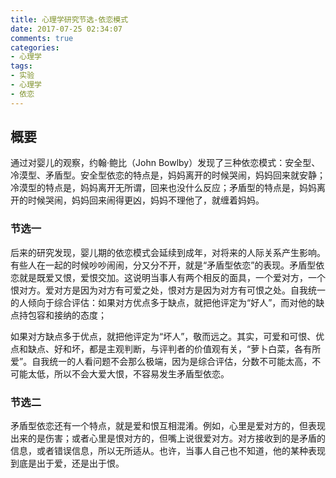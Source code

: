 ```yaml
---
title: 心理学研究节选-依恋模式
date: 2017-07-25 02:34:07
comments: true
categories:
- 心理学
tags:
- 实验
- 心理学
- 依恋
---
```

## 概要

通过对婴儿的观察，约翰·鲍比（John Bowlby）发现了三种依恋模式：安全型、冷漠型、矛盾型。安全型依恋的特点是，妈妈离开的时候哭闹，妈妈回来就安静；冷漠型的特点是，妈妈离开无所谓，回来也没什么反应；矛盾型的特点是，妈妈离开的时候哭闹，妈妈回来闹得更凶，妈妈不理他了，就缠着妈妈。

### 节选一

后来的研究发现，婴儿期的依恋模式会延续到成年，对将来的人际关系产生影响。有些人在一起的时候吵吵闹闹，分又分不开，就是“矛盾型依恋”的表现。矛盾型依恋就是既爱又恨，爱恨交加。这说明当事人有两个相反的面具，一个爱对方，一个恨对方。爱对方是因为对方有可爱之处，恨对方是因为对方有可恨之处。自我统一的人倾向于综合评估：如果对方优点多于缺点，就把他评定为“好人”，而对他的缺点持包容和接纳的态度；

<!-- more --> 

如果对方缺点多于优点，就把他评定为“坏人”，敬而远之。其实，可爱和可恨、优点和缺点、好和坏，都是主观判断，与评判者的价值观有关，“萝卜白菜，各有所爱”。自我统一的人看问题不会那么极端，因为是综合评估，分数不可能太高，不可能太低，所以不会大爱大恨，不容易发生矛盾型依恋。

### 节选二

矛盾型依恋还有一个特点，就是爱和恨互相混淆。例如，心里是爱对方的，但表现出来的是伤害；或者心里是恨对方的，但嘴上说很爱对方。对方接收到的是矛盾的信息，或者错误信息，所以无所适从。也许，当事人自己也不知道，他的某种表现到底是出于爱，还是出于恨。